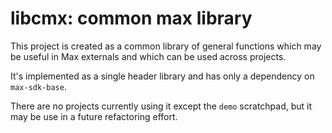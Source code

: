 # libcmx: common max library

This project is created as a common library of general functions which may be useful in Max externals and which can be used across projects. 

It's implemented as a single header library and has only a dependency on `max-sdk-base`.

There are no projects currently using it except the `demo` scratchpad, but it may be use in a future refactoring effort.


